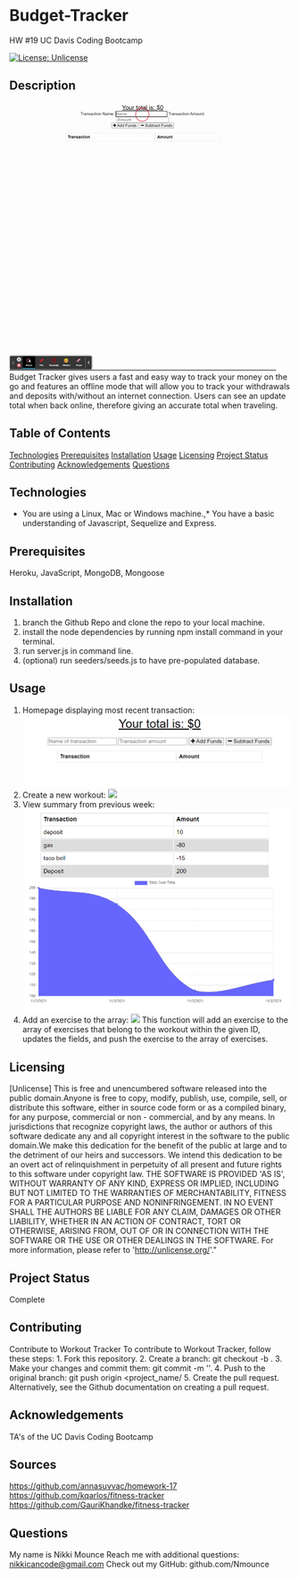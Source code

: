# Budget-Tracker
HW #19 UC Davis Coding Bootcamp

[![License: Unlicense](https://img.shields.io/badge/license-Unlicense-blue.svg)](http://unlicense.org/)

## Description

![](/public/images/functionality.gif)
Budget Tracker gives users a fast and easy way to track your money on the go and
features an offline mode that will allow you to track your withdrawals and
deposits with/without an internet connection. Users can see an update total when
back online, therefore giving an accurate total when traveling.

## Table of Contents

[Technologies](#technologies)
[Prerequisites](#prerequisites)
[Installation](#installation)
[Usage](#usage)
[Licensing](#licensing)
[Project Status](#projectStatus)
[Contributing](#contributing)
[Acknowledgements](#acknowledgements)
[Questions](#questions)

## Technologies

- You are using a Linux, Mac or Windows machine.,\* You have a basic
  understanding of Javascript, Sequelize and Express.

## Prerequisites

Heroku, JavaScript, MongoDB, Mongoose

## Installation

1. branch the Github Repo and clone the repo to your local machine.
2. install the node dependencies by running npm install command in your terminal.
3. run server.js in command line.
4. (optional) run seeders/seeds.js to have pre-populated database.

## Usage

1. Homepage displaying most recent transaction:
   ![](/public/images/homepage.png)
2. Create a new workout:
   ![](/public/images/new_workout.gif)
3. View summary from previous week:
   ![](/public/images/graph.png)
4. Add an exercise to the array:
   ![](/public/images/snippet.png)
   This function will add an exercise to the array of exercises that belong to
   the workout within the given ID, updates the fields, and push the exercise to
   the array of exercises.

## Licensing

[Unlicense] This is free and unencumbered software released into the public domain.Anyone is free to copy, modify, publish, use, compile, sell, or distribute this software, either in source code form or as a compiled binary, for any purpose, commercial or non - commercial, and by any means. In jurisdictions that recognize copyright laws, the author or authors of this software dedicate any and all copyright interest in the software to the public domain.We make this dedication for the benefit of the public at large and to the detriment of our heirs and successors. We intend this dedication to be an overt act of relinquishment in perpetuity of all present and future rights to this software under copyright law. THE SOFTWARE IS PROVIDED 'AS IS', WITHOUT WARRANTY OF ANY KIND, EXPRESS OR IMPLIED, INCLUDING BUT NOT LIMITED TO THE WARRANTIES OF MERCHANTABILITY, FITNESS FOR A PARTICULAR PURPOSE AND NONINFRINGEMENT. IN NO EVENT SHALL THE AUTHORS BE LIABLE FOR ANY CLAIM, DAMAGES OR OTHER LIABILITY, WHETHER IN AN ACTION OF CONTRACT, TORT OR OTHERWISE, ARISING FROM, OUT OF OR IN CONNECTION WITH THE SOFTWARE OR THE USE OR OTHER DEALINGS IN THE SOFTWARE. For more information, please refer to 'http://unlicense.org/'."

## Project Status

Complete

## Contributing

Contribute to Workout Tracker
To contribute to Workout Tracker, follow these steps: 1. Fork this repository. 2. Create a branch: git checkout -b <branch name>. 3. Make your changes and commit them: git commit -m '<commit message>'. 4. Push to the original branch: git push origin <project_name/<location> 5. Create the pull request.
Alternatively, see the Github documentation on creating a pull request.

## Acknowledgements

TA's of the UC Davis Coding Bootcamp

## Sources

https://github.com/annasuvvac/homework-17
https://github.com/kqarlos/fitness-tracker
https://github.com/GauriKhandke/fitness-tracker

## Questions

My name is Nikki Mounce
Reach me with additional questions: nikkicancode@gmail.com
Check out my GitHub: github.com/Nmounce
